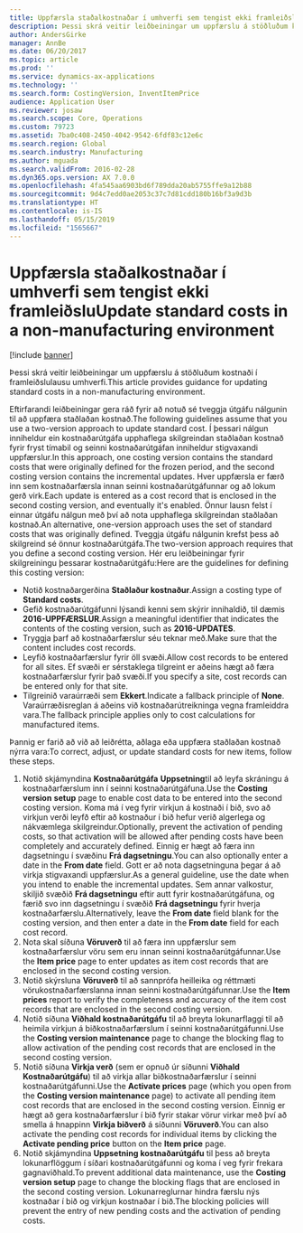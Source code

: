 ```yaml
---
title: Uppfærsla staðalkostnaðar í umhverfi sem tengist ekki framleiðslu
description: Þessi skrá veitir leiðbeiningar um uppfærslu á stöðluðum kostnaði í framleiðslulausu umhverfi.
author: AndersGirke
manager: AnnBe
ms.date: 06/20/2017
ms.topic: article
ms.prod: ''
ms.service: dynamics-ax-applications
ms.technology: ''
ms.search.form: CostingVersion, InventItemPrice
audience: Application User
ms.reviewer: josaw
ms.search.scope: Core, Operations
ms.custom: 79723
ms.assetid: 7ba0c408-2450-4042-9542-6fdf83c12e6c
ms.search.region: Global
ms.search.industry: Manufacturing
ms.author: mguada
ms.search.validFrom: 2016-02-28
ms.dyn365.ops.version: AX 7.0.0
ms.openlocfilehash: 4fa545aa6903bd6f789dda20ab5755ffe9a12b88
ms.sourcegitcommit: 9d4c7edd0ae2053c37c7d81cdd180b16bf3a9d3b
ms.translationtype: HT
ms.contentlocale: is-IS
ms.lasthandoff: 05/15/2019
ms.locfileid: "1565667"
---
```

# <a name="update-standard-costs-in-a-non-manufacturing-environment"></a><span data-ttu-id="2f40e-103">Uppfærsla staðalkostnaðar í umhverfi sem tengist ekki framleiðslu</span><span class="sxs-lookup"><span data-stu-id="2f40e-103">Update standard costs in a non-manufacturing environment</span></span>

[!include [banner](../includes/banner.md)]

<span data-ttu-id="2f40e-104">Þessi skrá veitir leiðbeiningar um uppfærslu á stöðluðum kostnaði í framleiðslulausu umhverfi.</span><span class="sxs-lookup"><span data-stu-id="2f40e-104">This article provides guidance for updating standard costs in a non-manufacturing environment.</span></span>

<span data-ttu-id="2f40e-105">Eftirfarandi leiðbeiningar gera ráð fyrir að notuð sé tveggja útgáfu nálgunin til að uppfæra staðlaðan kostnað.</span><span class="sxs-lookup"><span data-stu-id="2f40e-105">The following guidelines assume that you use a two-version approach to update standard cost.</span></span> <span data-ttu-id="2f40e-106">Í þessari nálgun inniheldur ein kostnaðarútgáfa upphaflega skilgreindan staðlaðan kostnað fyrir fryst tímabil og seinni kostnaðarútgáfan inniheldur stigvaxandi uppfærslur.</span><span class="sxs-lookup"><span data-stu-id="2f40e-106">In this approach, one costing version contains the standard costs that were originally defined for the frozen period, and the second costing version contains the incremental updates.</span></span> <span data-ttu-id="2f40e-107">Hver uppfærsla er færð inn sem kostnaðarfærsla innan seinni kostnaðarútgáfunnar og að lokum gerð virk.</span><span class="sxs-lookup"><span data-stu-id="2f40e-107">Each update is entered as a cost record that is enclosed in the second costing version, and eventually it's enabled.</span></span> <span data-ttu-id="2f40e-108">Önnur lausn felst í einnar útgáfu nálgun með því að nota upphaflega skilgreindan staðlaðan kostnað.</span><span class="sxs-lookup"><span data-stu-id="2f40e-108">An alternative, one-version approach uses the set of standard costs that was originally defined.</span></span> <span data-ttu-id="2f40e-109">Tveggja útgáfu nálgunin krefst þess að skilgreind sé önnur kostnaðarútgáfa.</span><span class="sxs-lookup"><span data-stu-id="2f40e-109">The two-version approach requires that you define a second costing version.</span></span> <span data-ttu-id="2f40e-110">Hér eru leiðbeiningar fyrir skilgreiningu þessarar kostnaðarútgáfu:</span><span class="sxs-lookup"><span data-stu-id="2f40e-110">Here are the guidelines for defining this costing version:</span></span>

-   <span data-ttu-id="2f40e-111">Notið kostnaðargerðina **Staðlaður kostnaður**.</span><span class="sxs-lookup"><span data-stu-id="2f40e-111">Assign a costing type of **Standard costs**.</span></span>
-   <span data-ttu-id="2f40e-112">Gefið kostnaðarútgáfunni lýsandi kenni sem skýrir innihaldið, til dæmis **2016-UPPFÆRSLUR**.</span><span class="sxs-lookup"><span data-stu-id="2f40e-112">Assign a meaningful identifier that indicates the contents of the costing version, such as **2016-UPDATES**.</span></span>
-   <span data-ttu-id="2f40e-113">Tryggja þarf að kostnaðarfærslur séu teknar með.</span><span class="sxs-lookup"><span data-stu-id="2f40e-113">Make sure that the content includes cost records.</span></span>
-   <span data-ttu-id="2f40e-114">Leyfið kostnaðarfærslur fyrir öll svæði.</span><span class="sxs-lookup"><span data-stu-id="2f40e-114">Allow cost records to be entered for all sites.</span></span> <span data-ttu-id="2f40e-115">Ef svæði er sérstaklega tilgreint er aðeins hægt að færa kostnaðarfærslur fyrir það svæði.</span><span class="sxs-lookup"><span data-stu-id="2f40e-115">If you specify a site, cost records can be entered only for that site.</span></span>
-   <span data-ttu-id="2f40e-116">Tilgreinið varaúrræði sem **Ekkert**.</span><span class="sxs-lookup"><span data-stu-id="2f40e-116">Indicate a fallback principle of **None**.</span></span> <span data-ttu-id="2f40e-117">Varaúrræðisreglan á aðeins við kostnaðarútreikninga vegna framleiddra vara.</span><span class="sxs-lookup"><span data-stu-id="2f40e-117">The fallback principle applies only to cost calculations for manufactured items.</span></span>

<span data-ttu-id="2f40e-118">Þannig er farið að við að leiðrétta, aðlaga eða uppfæra staðlaðan kostnað nýrra vara:</span><span class="sxs-lookup"><span data-stu-id="2f40e-118">To correct, adjust, or update standard costs for new items, follow these steps.</span></span>

1.  <span data-ttu-id="2f40e-119">Notið skjámyndina **Kostnaðarútgáfa** **Uppsetning**til að leyfa skráningu á kostnaðarfærslum inn í seinni kostnaðarútgáfuna.</span><span class="sxs-lookup"><span data-stu-id="2f40e-119">Use the **Costing version** **setup** page to enable cost data to be entered into the second costing version.</span></span> <span data-ttu-id="2f40e-120">Koma má í veg fyrir virkjun á kostnaði í bið, svo að virkjun verði leyfð eftir að kostnaður í bið hefur verið algerlega og nákvæmlega skilgreindur.</span><span class="sxs-lookup"><span data-stu-id="2f40e-120">Optionally, prevent the activation of pending costs, so that activation will be allowed after pending costs have been completely and accurately defined.</span></span> <span data-ttu-id="2f40e-121">Einnig er hægt að færa inn dagsetningu í svæðinu **Frá dagsetningu**.</span><span class="sxs-lookup"><span data-stu-id="2f40e-121">You can also optionally enter a date in the **From date** field.</span></span> <span data-ttu-id="2f40e-122">Gott er að nota dagsetninguna þegar á að virkja stigvaxandi uppfærslur.</span><span class="sxs-lookup"><span data-stu-id="2f40e-122">As a general guideline, use the date when you intend to enable the incremental updates.</span></span> <span data-ttu-id="2f40e-123">Sem annar valkostur, skiljið svæðið **Frá dagsetningu** eftir autt fyrir kostnaðarútgáfuna, og færið svo inn dagsetningu í svæðið **Frá dagsetningu** fyrir hverja kostnaðarfærslu.</span><span class="sxs-lookup"><span data-stu-id="2f40e-123">Alternatively, leave the **From date** field blank for the costing version, and then enter a date in the **From date** field for each cost record.</span></span>
2.  <span data-ttu-id="2f40e-124">Nota skal síðuna **Vöruverð** til að færa inn uppfærslur sem kostnaðarfærslur vöru sem eru innan seinni kostnaðarútgáfunnar.</span><span class="sxs-lookup"><span data-stu-id="2f40e-124">Use the **Item price** page to enter updates as item cost records that are enclosed in the second costing version.</span></span>
3.  <span data-ttu-id="2f40e-125">Notið skýrsluna **Vöruverð** til að sannprófa heilleika og réttmæti vörukostnaðarfærslanna innan seinni kostnaðarútgáfunnar.</span><span class="sxs-lookup"><span data-stu-id="2f40e-125">Use the **Item prices** report to verify the completeness and accuracy of the item cost records that are enclosed in the second costing version.</span></span>
4.  <span data-ttu-id="2f40e-126">Notið síðuna **Viðhald kostnaðarútgáfu** til að breyta lokunarflaggi til að heimila virkjun á biðkostnaðarfærslum í seinni kostnaðarútgáfunni.</span><span class="sxs-lookup"><span data-stu-id="2f40e-126">Use the **Costing version maintenance** page to change the blocking flag to allow activation of the pending cost records that are enclosed in the second costing version.</span></span>
5.  <span data-ttu-id="2f40e-127">Notið síðuna **Virkja verð** (sem er opnuð úr síðunni **Viðhald Kostnaðarútgáfu**) til að virkja allar biðkostnaðarfærslur í seinni kostnaðarútgáfunni.</span><span class="sxs-lookup"><span data-stu-id="2f40e-127">Use the **Activate prices** page (which you open from the **Costing version maintenance** page) to activate all pending item cost records that are enclosed in the second costing version.</span></span> <span data-ttu-id="2f40e-128">Einnig er hægt að gera kostnaðarfærslur í bið fyrir stakar vörur virkar með því að smella á hnappinn **Virkja biðverð** á síðunni **Vöruverð**.</span><span class="sxs-lookup"><span data-stu-id="2f40e-128">You can also activate the pending cost records for individual items by clicking the **Activate pending price** button on the **Item price** page.</span></span>
6.  <span data-ttu-id="2f40e-129">Notið skjámyndina **Uppsetning kostnaðarútgáfu** til þess að breyta lokunarflöggum í síðari kostnaðarútgáfunni og koma í veg fyrir frekara gagnaviðhald.</span><span class="sxs-lookup"><span data-stu-id="2f40e-129">To prevent additional data maintenance, use the **Costing version setup** page to change the blocking flags that are enclosed in the second costing version.</span></span> <span data-ttu-id="2f40e-130">Lokunarreglurnar hindra færslu nýs kostnaðar í bið og virkjun kostnaðar í bið.</span><span class="sxs-lookup"><span data-stu-id="2f40e-130">The blocking policies will prevent the entry of new pending costs and the activation of pending costs.</span></span>




